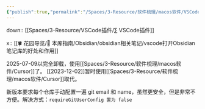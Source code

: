 ```yaml
---
{"publish":true,"permalink":"/Spaces/3-Resource/软件梳理/macos软件/VSCode.md","title":"VSCode","description":"Visual Studio Code","created":"2023-02-28","modified":"2024-07-11","published":"2025-07-12T03:27:36.502+08:00","tags":["macOS软件","windows软件","github开源"],"cssclasses":""}
---
```



down:: [[Spaces/3-Resource/VSCode插件/∑ VSCode插件]]

x:: [[🍀 花园导览/🧰 本库指南/Obsidian/obsidian相关笔记/vscode打开Obsidian笔记库的好处和作用]]

2025-07-09以完全卸载，使用[[Spaces/3-Resource/软件梳理/macos软件/Cursor]]了。
[[2023-12-02]]暂时使用[[Spaces/3-Resource/软件梳理/macos软件/Cursor]]取代。

新版本要求每个仓库手动配置一遍 git email 和 name，虽然更安全，但是非常不方便。解决方式：`requireGitUserConfig 置为 false`